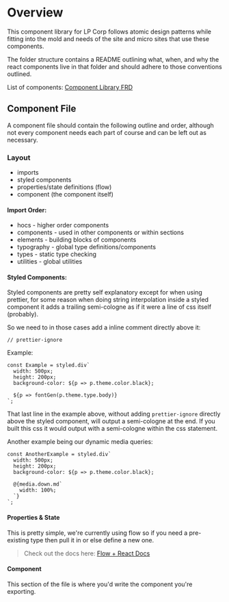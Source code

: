 # Overview

This component library for LP Corp follows atomic design patterns while fitting
into the mold and needs of the site and micro sites that use these components.

The folder structure contains a README outlining what, when, and why the react
components live in that folder and should adhere to those conventions outlined.

List of components: [Component Library FRD](https://docs.google.com/document/d/1uR7NzouTt462l5OvIms6SLqg7S20aO-PBBz_kLVjl0k/edit?usp=sharing)

## Component File

A component file should contain the following outline and order, although not
every component needs each part of course and can be left out as necessary.

### Layout

- imports
- styled components
- properties/state definitions (flow)
- component (the component itself)

#### Import Order:

- hocs - higher order components
- components - used in other components or within sections
- elements - building blocks of components
- typography - global type definitions/components
- types - static type checking
- utilities - global utilities

#### Styled Components:

Styled components are pretty self explanatory except for when using prettier,
for some reason when doing string interpolation inside a styled component it
adds a trailing semi-cologne as if it were a line of css itself (probably).

So we need to in those cases add a inline comment directly above it:

`// prettier-ignore`

Example:

```
const Example = styled.div`
  width: 500px;
  height: 200px;
  background-color: ${p => p.theme.color.black};

  ${p => fontGen(p.theme.type.body)}
`;
```

That last line in the example above, without adding `prettier-ignore` directly
above the styled component, will output a semi-cologne at the end. If you
built this css it would output with a semi-cologne within the css statement.

Another example being our dynamic media queries:

```
const AnotherExample = styled.div`
  width: 500px;
  height: 200px;
  background-color: ${p => p.theme.color.black};

  @{media.down.md`
    width: 100%;
  `}
`;
```

#### Properties & State

This is pretty simple, we're currently using flow so if you need a pre-existing
type then pull it in or else define a new one.

> Check out the docs here: [Flow + React Docs](https://flow.org/en/docs/react/)

#### Component

This section of the file is where you'd write the component you're exporting.
